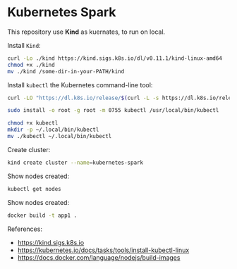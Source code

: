 # Kubernetes Spark

This repository use **Kind** as kuernates, to run on local.

Install `Kind`:

```bash
curl -Lo ./kind https://kind.sigs.k8s.io/dl/v0.11.1/kind-linux-amd64
chmod +x ./kind
mv ./kind /some-dir-in-your-PATH/kind
```

Install `kubectl` the Kubernetes command-line tool:

```bash
curl -LO "https://dl.k8s.io/release/$(curl -L -s https://dl.k8s.io/release/stable.txt)/bin/linux/amd64/kubectl"
```
```bash
sudo install -o root -g root -m 0755 kubectl /usr/local/bin/kubectl
```
```bash
chmod +x kubectl
mkdir -p ~/.local/bin/kubectl
mv ./kubectl ~/.local/bin/kubectl
```

Create cluster:
```bash
kind create cluster --name=kubernetes-spark
```
Show nodes created:
```bash
kubectl get nodes
```

Show nodes created:
```bash
docker build -t app1 .
```

References:
- https://kind.sigs.k8s.io
- https://kubernetes.io/docs/tasks/tools/install-kubectl-linux
- https://docs.docker.com/language/nodejs/build-images